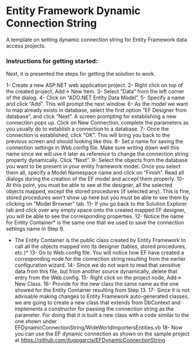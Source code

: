 # Entity Framework Dynamic Connection String
A template on setting dynamic connection string for Entity Framework data access projects.

### Instructions for getting started:

Next, it is presented the steps for getting the solution to work.

1-	Create a new ASP.NET web application project.
2-	Right click on top of the created project, Add-> New Item.
3-	Select “Data” from the left corner of the dialog.
4-	Click on “ADO.NET Entity Data Model”.
5-  Specify a name and click “Add”. This will prompt the next window.
6-	As the model we want to map already exists in database, select the first option “EF Designer from database”, and click “Next”. A screen prompting for establishing a new connection pops up. Click on New Connection, complete the parameters as you usually do to establish a connection to a database.
7-	Once the connection is established, click “OK”. This will bring you back to the previous screen and should looking like this.
8-	Set a name for saving the connection settings in Web.config file. Make sure writing down well this name since we will use it later as reference to change the connection string property dynamically. Click “Next”.
9-	Select the objects from the database you want to be present in your entity framework model. Once you select them all, specify a Model Namespace name and click on “Finish”. Read all dialogs during the creation of the EF model and accept them properly.
10-	At this point, you must be able to see at the designer, all the selected objects mapped, except the stored procedures (if selected any). This is fine, stored procedures won’t show up here but you must be able to see them by clicking on “Model Browser” tab.
11- If you go back to the Solution Explorer tab and click over any empty space onto the created mapped EF designer, you will be able to see the corresponding properties.
12- Notice the name for Entity Container* is the same one that we used to save the connection settings name in Step 9.
* The Entity Container is the public class created by Entity Framework to call all the objects mapped into its designer (tables, stored procedures, etc.)*
13-	Go to Web.config file. You will notice how EF have created a corresponding node for the connection string resulting from the earlier configuration wizard.
14- Since we do not want to read that sensitive data from this file, but from another source dynamically, delete that entry from the Web.config.
15-	Right click on the project node, Add-> New Class.
16-	Provide for the new class the same name as the one showed for the Entity Container resulting from Step 13.
17- Since it is not advisable making changes to Entity Framework auto-generated classes, we are going to create a new class that extends from DbContext and implements a constructor for passing the connection string as the parameter. For doing that it is built a new class with a code similar to the one shown under EFDynamicConnectionString/WideWorldImportersEntities.vb
18-	Now you can use the EF dynamic connection as shown on the sample project at https://github.com/jlugogarcia/EFDynamicConnectionString
